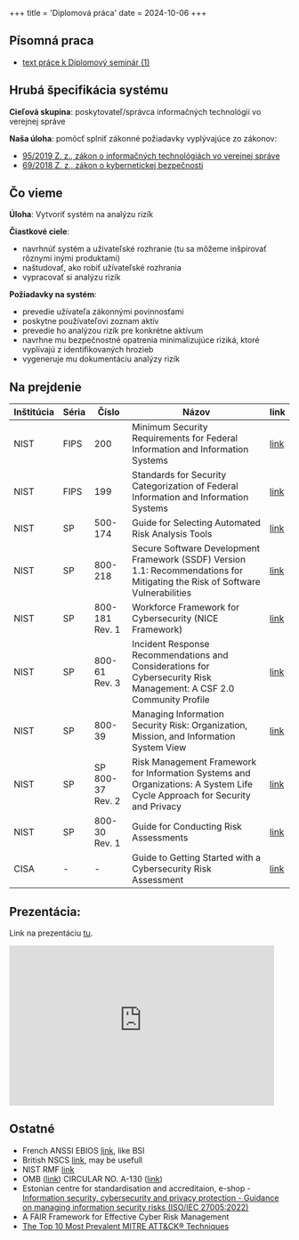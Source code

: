 +++
title = 'Diplomová práca'
date = 2024-10-06
+++

## Písomná praca

- [text práce k Diplomový seminár (1)](/diplomova-praca/diplomova-praca-v0.1.pdf)

## Hrubá špecifikácia systému

**Cieľová skupina**: poskytovateľ/správca informačných technológií vo verejnej správe

**Naša úloha**: pomôcť splniť zákonné požiadavky vyplývajúce zo zákonov:

- [95/2019 Z. z., zákon o informačných technológiách vo verejnej správe](https://www.slov-lex.sk/pravne-predpisy/SK/ZZ/2019/95/)
- [69/2018 Z. z., zákon o kybernetickej bezpečnosti](https://www.slov-lex.sk/pravne-predpisy/SK/ZZ/2018/69/)

## Čo vieme

__Úloha__: Vytvoriť systém na analýzu rizík

__Čiastkové ciele__:

- navrhnúť systém a uživateľské rozhranie (tu sa môžeme inšpirovať rôznymi inými produktami)
- naštudovať, ako robiť užívateľské rozhrania
- vypracovať si analýzu rizík

__Požiadavky na systém__: 

- prevedie užívateľa zákonnými povinnosťami
- poskytne používateľovi zoznam aktív
- prevedie ho analýzou rizík pre konkrétne aktívum
- navrhne mu bezpečnostné opatrenia minimalizujúce riziká, ktoré vyplívajú z identifikovaných hrozieb
- vygeneruje mu dokumentáciu analýzy rizík

## Na prejdenie


|Inštitúcia|Séria|Číslo|Názov|link|
|-|-|-|-|-|
|NIST|FIPS|200|Minimum Security Requirements for Federal Information and Information Systems|[link](https://nvlpubs.nist.gov/nistpubs/FIPS/NIST.FIPS.200.pdf)|
|NIST|FIPS|199|Standards for Security Categorization of Federal Information and Information Systems| [link](https://nvlpubs.nist.gov/nistpubs/FIPS/NIST.FIPS.199.pdf)|
|NIST|SP|500-174|Guide for Selecting Automated Risk Analysis Tools|[link](https://nvlpubs.nist.gov/nistpubs/Legacy/SP/nistspecialpublication500-174.pdf)|
|NIST|SP|800-218|Secure Software Development Framework (SSDF) Version 1.1: Recommendations for Mitigating the Risk of Software Vulnerabilities|[link](https://nvlpubs.nist.gov/nistpubs/SpecialPublications/NIST.SP.800-218.pdf)|
|NIST|SP|800-181 Rev. 1|Workforce Framework for Cybersecurity (NICE Framework)|[link](https://nvlpubs.nist.gov/nistpubs/SpecialPublications/NIST.SP.800-181r1.pdf)|
|NIST|SP|800-61 Rev. 3|Incident Response Recommendations and Considerations for Cybersecurity Risk Management: A CSF 2.0 Community Profile|[link](https://nvlpubs.nist.gov/nistpubs/SpecialPublications/NIST.SP.800-61r3.ipd.pdf)|
|NIST|SP|800-39|Managing Information Security Risk: Organization, Mission, and Information System View|[link](https://nvlpubs.nist.gov/nistpubs/Legacy/SP/nistspecialpublication800-39.pdf)|
|NIST|SP|SP 800-37 Rev. 2|Risk Management Framework for Information Systems and Organizations: A System Life Cycle Approach for Security and Privacy|[link](https://nvlpubs.nist.gov/nistpubs/SpecialPublications/NIST.SP.800-37r2.pdf)|
|NIST|SP|800-30 Rev. 1|Guide for Conducting Risk Assessments|[link](https://nvlpubs.nist.gov/nistpubs/Legacy/SP/nistspecialpublication800-30r1.pdf)|
|CISA|-|-|Guide to Getting Started with a Cybersecurity Risk Assessment|[link](https://www.cisa.gov/sites/default/files/2024-09/24_0828_safecom_guide_getting_started_cybersecurity_assessment_2022_final_508C.pdf)|


## Prezentácia:

Link na prezentáciu [tu](https://liveuniba-my.sharepoint.com/:p:/g/personal/kica6_uniba_sk/EYVk25siillBnDxBtFq0a4ABQAdxUiM9JAa-gXzXTHM78A?e=ZARt1G).

<iframe src="https://liveuniba-my.sharepoint.com/personal/kica6_uniba_sk/_layouts/15/Doc.aspx?sourcedoc={9bdb6485-8a22-4159-9c3c-41b45ab46b80}&amp;action=embedview&amp;wdAr=1.7777777777777777" width="476px" height="288px" frameborder="0">Toto je vložený dokument (prezentácie) programu <a target="_blank" href="https://office.com">Microsoft Office</a>, ktorý používa aplikácia <a target="_blank" href="https://office.com/webapps">Office</a>.</iframe>

## Ostatné

- French ANSSI EBIOS [link](https://cyber.gouv.fr/en/publications/ebios-risk-manager-method), like BSI
- British NSCS [link](https://www.ncsc.gov.uk/cyberessentials/resources), may be usefull
- NIST RMF [link](https://csrc.nist.gov/Projects/risk-management/about-rmf)
- OMB ([link](https://obamawhitehouse.archives.gov/sites/default/files/omb/assets/omb/circulars/index.html)) CIRCULAR NO. A-130 ([link](https://obamawhitehouse.archives.gov/sites/default/files/omb/assets/omb/circulars/a130/a130trans4.html))
- Estonian centre for standardisation and accreditaion, e-shop - [Information security, cybersecurity and privacy protection - Guidance on managing information security risks (ISO/IEC 27005:2022)](https://www.evs.ee/en/evs-en-iso-iec-27005-2024)
- A FAIR Framework for Effective Cyber Risk Management
- [The Top 10 Most Prevalent MITRE ATT&CK® Techniques](https://picussecurity.com/hubfs/red-report-2025/Picus-RedReport-2025.pdf)
